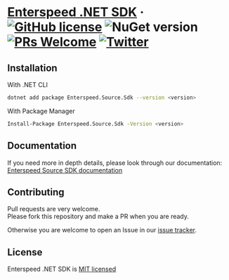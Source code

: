 # [Enterspeed .NET SDK](https://www.enterspeed.com/) &middot; [![GitHub license](https://img.shields.io/badge/license-MIT-blue.svg)](./LICENSE) ![NuGet version](https://img.shields.io/nuget/v/Enterspeed.Source.Sdk) [![PRs Welcome](https://img.shields.io/badge/PRs-welcome-brightgreen.svg)](https://github.com/enterspeedhq/enterspeed-sdk-dotnet/pulls) [![Twitter](https://img.shields.io/twitter/follow/enterspeedhq?style=social)](https://twitter.com/enterspeedhq)

## Installation

With .NET CLI

```bash
dotnet add package Enterspeed.Source.Sdk --version <version>
```

With Package Manager

```bash
Install-Package Enterspeed.Source.Sdk -Version <version>
```

## Documentation

If you need more in depth details, please look through our documentation:  
[Enterspeed Source SDK documentation](./documentation/README.md)

## Contributing

Pull requests are very welcome.  
Please fork this repository and make a PR when you are ready.  

Otherwise you are welcome to open an Issue in our [issue tracker](https://github.com/enterspeedhq/enterspeed-sdk-dotnet/issues).

## License

Enterspeed .NET SDK is [MIT licensed](./LICENSE)
